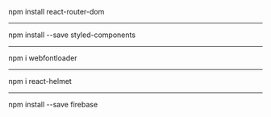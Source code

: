 npm install react-router-dom
- - -
npm install --save styled-components
- - -
npm i webfontloader
- - -
npm i react-helmet
- - -
npm install --save firebase